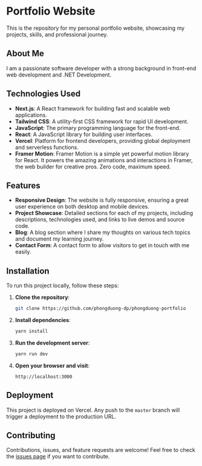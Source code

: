 # Portfolio Website

This is the repository for my personal portfolio website, showcasing my projects, skills, and professional journey.

## About Me

I am a passionate software developer with a strong background in front-end web development and .NET Development.

## Technologies Used

- **Next.js**: A React framework for building fast and scalable web applications.
- **Tailwind CSS**: A utility-first CSS framework for rapid UI development.
- **JavaScript**: The primary programming language for the front-end.
- **React**: A JavaScript library for building user interfaces.
- **Vercel**: Platform for frontend developers, providing global deployment and serverless functions.
- **Framer Motion**: Framer Motion is a simple yet powerful motion library for React. It powers the amazing animations and interactions in Framer, the web builder for creative pros. Zero code, maximum speed.

## Features

- **Responsive Design**: The website is fully responsive, ensuring a great user experience on both desktop and mobile devices.
- **Project Showcase**: Detailed sections for each of my projects, including descriptions, technologies used, and links to live demos and source code.
- **Blog**: A blog section where I share my thoughts on various tech topics and document my learning journey.
- **Contact Form**: A contact form to allow visitors to get in touch with me easily.

## Installation

To run this project locally, follow these steps:

1. **Clone the repository**:

   ```bash
   git clone https://github.com/phongduong-dp/phongduong-portfolio
   ```

2. **Install dependencies**:

   ```bash
   yarn install
   ```

3. **Run the development server**:

   ```bash
   yarn run dev
   ```

4. **Open your browser and visit**:
   ```
   http://localhost:3000
   ```

## Deployment

This project is deployed on Vercel. Any push to the `master` branch will trigger a deployment to the production URL.

## Contributing

Contributions, issues, and feature requests are welcome! Feel free to check the [issues page](https://github.com/phongduong-dp/phongduong-portfolio/issues) if you want to contribute.
